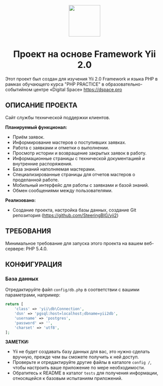 <p align="center">
    <a href="https://github.com/yiisoft" target="_blank">
        <img src="https://avatars0.githubusercontent.com/u/993323" height="100px">
    </a>
    <h1 align="center">Проект на основе Framework Yii 2.0</h1>
</p>

Этот проект был создан для изучения Yii 2.0 Framework и языка PHP в рамках обучающего курса "PHP PRACTICE" в образовательно-событийном центре «Digital Space» https://dspace.pro
   
ОПИСАНИЕ ПРОЕКТА
------------
Сайт службы технической поддержки клиентов.

**Планируемый функционал:**
- Приём заявок.
- Информирование мастеров о поступивших заявках. 
- Работа с заявками и отметки о выполнении.
- Просмотр истории и возвращение закрытых заявок в работу.
- Информационные страницы с технической документацией и внутренние распоряжения.
- База знаний наполняемая мастерами.
- Специализированные страницы для отчетов мастеров о проделанной работе.
- Мобильный интерфейс для работы с заявками и базой знаний.
- Обмен сообщениями между пользователями.

**Реализовано:**
- Создание проекта, настройка базы данных, создание Git репозитория (https://github.com/SteeringBIG/yii2)



ТРЕБОВАНИЯ
------------

Минимальное требование для запуска этого проекта на вашем веб-сервере: PHP 5.4.0.

КОНФИГУРАЦИЯ
-------------

### База данных

Отредактируйте файл `config/db.php` в соответствии с вашими параметрами, например:

```php
return [
    'class' => 'yii\db\Connection',
    'dsn' => 'pgsql:host=localhost;dbname=yii2db',
    'username' => 'postgres',
    'password' => '',
    'charset' => 'utf8',
];
```

**ЗАМЕТКИ:**
- Yii не будет создавать базу данных для вас, это нужно сделать вручную, прежде чем вы сможете получить к ней доступ.
- Проверьте и отредактируйте другие файлы в каталоге `config /`, чтобы настроить ваше приложение по мере необходимости.
- Обратитесь к README в каталог `tests` для получения информации, относящейся к базовым испытаниям приложений.
